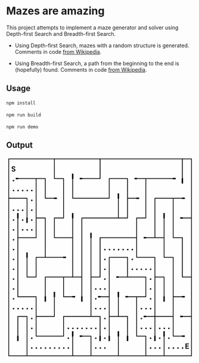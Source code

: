 # Mazes are amazing

This project attempts to implement a maze generator and solver using Depth-first Search
and Breadth-first Search.

* Using Depth-first Search, mazes with a random structure is generated.
Comments in code [from Wikipedia](https://en.wikipedia.org/wiki/Depth-first_search).

* Using Breadth-first Search, a path from the beginning to the end is (hopefully) found. Comments in code [from Wikipedia](https://en.wikipedia.org/wiki/Breadth-first_search).

## Usage

```
npm install

npm run build

npm run demo

```

## Output

![](./demo-screenshot.png)


